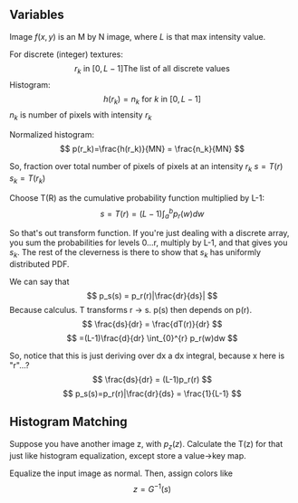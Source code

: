 ## Variables
Image $f(x,y)$ is an M by N image, where $L$ is that max intensity value.

For discrete (integer) textures:
$$
r_k \text{ in } [0, L-1] \text{The list of all discrete values}
$$
Histogram:
$$
h(r_k) = n_k \text{ for } k \text{ in } [0,L-1]
$$
$n_k$ is number of pixels with intensity $r_k$

Normalized histogram:
$$
p(r_k)=\frac{h(r_k)}{MN} = \frac{n_k}{MN}
$$

So, fraction over total number of pixels of pixels at an intensity $r_k$
$s = T(r)$
$s_k = T(r_k)$

Choose T(R) as the cumulative probability function multiplied by L-1:
$$
s = T(r) = (L-1)\int_{a}^{b}p_r(w)dw
$$

So that's out transform function. If you're just dealing with a discrete array, you sum the probabilities for levels 0...r, multiply by L-1, and that gives you $s_k$. The rest of the cleverness is there to show that $s_k$ has uniformly  distributed PDF. 

We can say that 
$$
p_s(s) = p_r(r)|\frac{dr}{ds}|
$$
Because calculus. T transforms r -> s. p(s) then depends on p(r). 
$$
\frac{ds}{dr} = \frac{dT(r)}{dr}
$$
$$
=(L-1)\frac{d}{dr} \int_{0}^{r} p_r(w)dw
$$

So, notice that this is just deriving over dx a dx integral, because x here is "r"...?
$$
\frac{ds}{dr} = (L-1)p_r(r) 
$$
$$
p_s(s)=p_r(r)|\frac{dr}{ds} = \frac{1}{L-1}
$$
## Histogram Matching
Suppose you have another image z, with $p_z(z)$. Calculate the T(z) for that just like histogram equalization, except store a value->key map. 

Equalize the input image as normal. Then, assign colors like
$$
z = G^{-1}(s)
$$

